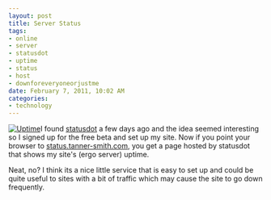 ```yaml
--- 
layout: post
title: Server Status
tags: 
- online
- server
- statusdot
- uptime
- status
- host
- downforeveryoneorjustme
date: February 7, 2011, 10:02 AM
categories: 
- technology
---
```

[![](http://www.tanner-smith.com/wp-content/uploads/2011/02/uptime.png "Uptime")](http://www.tanner-smith.com/wp-content/uploads/2011/02/uptime.png)I found [statusdot](https://statusdot.com/) a few days ago and the idea seemed interesting so I signed up for the free beta and set up my site. Now if you point your browser to [status.tanner-smith.com](http://status.tanner-smith.com/), you get a page hosted by statusdot that shows my site's (ergo server) uptime.

Neat, no? I think its a nice little service that is easy to set up and could be quite useful to sites with a bit of traffic which may cause the site to go down frequently.